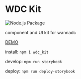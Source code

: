 # WDC Kit

![Node.js Package](https://github.com/naomigrace/wdc_kit/workflows/Node.js%20Package/badge.svg)


component and UI kit for wannadc

[DEMO](https://naomigrace.github.io/wdc_kit/)

install: `npm i wdc_kit`

develop: `npm run storybook`

deploy: `npm run deploy-storybook`